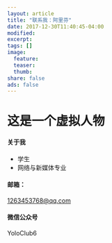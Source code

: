 ```yaml
---
layout: article
title: "联系我：阿里芬"
date: 2017-12-30T11:40:45-04:00
modified:
excerpt: 
tags: []
image: 
  feature: 
  teaser:
  thumb:
share: false
ads: false
---
```

# 这是一个虚拟人物

#### 关于我
- 学生
- 网络与新媒体专业


#### 邮箱：
1263453768@qq.com

#### 微信公众号
YoloClub6
